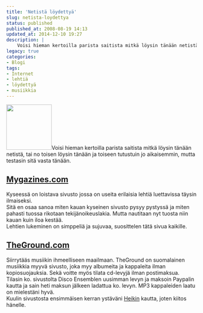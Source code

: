 ```yaml
---
title: 'Netistä löydettyä'
slug: netista-loydettya
status: published
published_at: 2008-08-19 14:13
updated_at: 2014-12-10 19:27
description: |
    Voisi hieman kertoilla parista saitista mitkä löysin tänään netistä, tai no toisen löysin tänään ja toiseen tutustuin jo aikaisemmin, mutta testasin sitä vasta tänään. Mygazines.com Kyseessä on loistava sivusto jossa on useita erilaisia lehtiä luettavissa täysin ilmaiseksi. Sitä en osaa sanoa miten kauan kyseinen sivusto pysyy pystyssä ja miten pahasti tuossa rikotaan tekijänoikeuslakia. Mutta nautitaan… Jatka lukemista Netistä löydettyä
legacy: true
categories:
- Blogi
tags:
- Internet
- lehtiä
- löydettyä
- musiikkia
---
```


<p><a href="https://cdn.markokaartinen.net/uploads/2008/08/piuhat1.jpg"><img loading="lazy" decoding="async" class="alignright size-thumbnail wp-image-127" title="piuhat1" src="https://cdn.markokaartinen.net/uploads/2008/08/piuhat1-150x150.jpg" alt="" width="120" height="120" /></a>Voisi hieman kertoilla parista saitista mitkä löysin tänään netistä, tai no toisen löysin tänään ja toiseen tutustuin jo aikaisemmin, mutta testasin sitä vasta tänään.</p>
<h2><a href="http://www.mygazines.com/" target="_blank">Mygazines.com</a></h2>
<p>Kyseessä on loistava sivusto jossa on useita erilaisia lehtiä luettavissa täysin ilmaiseksi.<br />
Sitä en osaa sanoa miten kauan kyseinen sivusto pysyy pystyssä ja miten pahasti tuossa rikotaan tekijänoikeuslakia. Mutta nautitaan nyt tuosta niin kauan kuin iloa kestää.<br />
Lehtien lukeminen on simppeliä ja sujuvaa, suosittelen tätä sivua kaikille.</p>
<h2><a href="http://www.theground.com" target="_blank">TheGround.com</a></h2>
<p>Siirrytääs musiikin ihmeelliseen maailmaan. TheGround on suomalainen musiikkia myyvä sivusto, joka myy albumeita ja kappaleita ilman kopiosuojauksia. Sekä voitte myös tilata cd-levyjä ilman postimaksua.<br />
Tilasin ko. sivustolta Disco Ensemblen uusimman levyn ja maksoin Paypalin kautta ja sain heti maksun jälkeen ladattua ko. levyn. MP3 kappaleiden laatu on mielestäni hyvä.<br />
Kuulin sivustosta ensimmäisen kerran ystäväni <a href="http://heikkiruhanen.com/" target="_blank">Heikin</a> kautta, joten kiitos hänelle.</p>